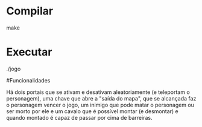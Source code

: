 # Compilar

make

# Executar

./jogo

#Funcionalidades

Há dois portais que se ativam e desativam aleatoriamente (e teleportam o personagem), uma chave que abre a "saída do mapa", que se alcançada faz o personagem vencer o jogo, um inimigo que pode matar o personagem ou ser morto por ele e um cavalo que é possível montar (e desmontar) e quando montado é capaz de passar por cima de barreiras.

